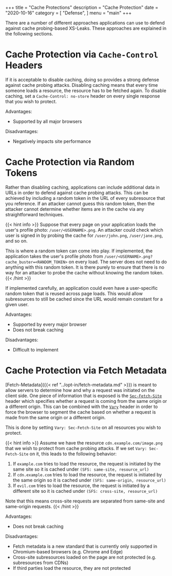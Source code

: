 +++
title = "Cache Protections"
description = "Cache Protection"
date = "2020-10-16"
category = [
    "Defense",
]
menu = "main"
+++

There are a number of different approaches applications can use to defend against cache probing-based XS-Leaks. These approaches are explained in the following sections.

# Cache Protection via `Cache-Control` Headers

If it is acceptable to disable caching, doing so provides a strong defense against cache probing attacks. Disabling caching means that every time someone loads a resource, the resource has to be fetched again. To disable caching, set a `Cache-Control: no-store` header on every single response that you wish to protect. 

Advantages:
* Supported by all major browsers

Disadvantages:
* Negatively impacts site performance

# Cache Protection via Random Tokens

Rather than disabling caching, applications can include additional data in URLs in order to defend against cache probing attacks. This can be achieved by including a random token in the URL of every subresource that you reference. If an attacker cannot guess this random token, then the attacker cannot determine whether items are in the cache via any straightforward techniques. 

{{< hint info >}}
Suppose that every page on your application loads the user's profile photo: `/user/<USERNAME>.png`. An attacker could check which user is signed in by probing the cache for `/user/john.png`, `/user/jane.png`, and so on. 

This is where a random token can come into play. If implemented, the application takes the user's profile photo from `/user/<USERNAME>.png?cache_buster=<RANDOM_TOKEN>` on every load. The server does not need to do anything with this random token. It is there purely to ensure that there is no way for an attacker to probe the cache without knowing the random token. 
{{< /hint >}}

If implemented carefully, an application could even have a user-specific random token that is reused across page loads. This would allow subresources to still be cached since the URL would remain constant for a given user. 

Advantages:
* Supported by every major browser
* Does not break caching

Disadvantages:
* Difficult to implement

# Cache Protection via Fetch Metadata

[Fetch-Metadata]({{< ref "../opt-in/fetch-metadata.md" >}}) is meant to allow servers to determine how and why a request was initiated on the client side. One piece of information that is exposed is the [`Sec-Fetch-Site`](https://developer.mozilla.org/en-US/docs/Web/HTTP/Headers/Sec-Fetch-Site) header which specifies whether a request is coming from the same origin or a different origin. This can be combined with the [`Vary`](https://developer.mozilla.org/en-US/docs/Web/HTTP/Headers/Vary) header in order to force the browser to segment the cache based on whether a request is made from the same origin or a different origin. 

This is done by setting `Vary: Sec-Fetch-Site` on all resources you wish to protect. 

{{< hint info >}}
Assume we have the resource `cdn.example.com/image.png` that we wish to protect from cache probing attacks. If we set `Vary: Sec-Fetch-Site` on it, this leads to the following behavior:

1. If `example.com` tries to load the resource, the request is initiated by the same site so it is cached under `(SFS: same-site, resource_url)`
2. If `cdn.example.com` tries to load the resource, the request is initiated by the same origin so it is cached under `(SFS: same-origin, resource_url)`
3. If `evil.com` tries to load the resource, the request is initiated by a different site so it is cached under `(SFS: cross-site, resource_url)`

Note that this means cross-site requests are separated from same-site and same-origin requests. 
{{< /hint >}}

Advantages:
* Does not break caching

Disadvantages:
* Fetch metadata is a new standard that is currently only supported in Chromium-based browsers (e.g. Chrome and Edge)
* Cross-site subresources loaded on the page are not protected (e.g. subresources from CDNs)
* If third parties load the resource, they are not protected 
